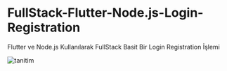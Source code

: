 # FullStack-Flutter-Node.js-Login-Registration
Flutter ve Node.js Kullanılarak FullStack Basit Bir Login Registration İşlemi

![tanitim](https://github.com/aydnburak/FullStack-Flutter-Node.js-Login-Registration/blob/master/tanitim.jpg)
